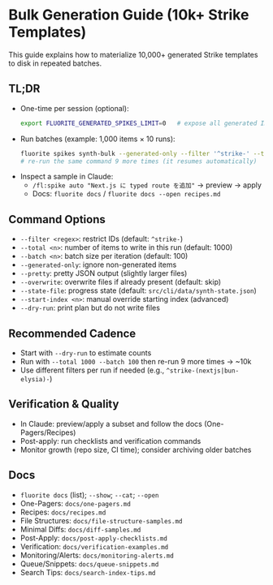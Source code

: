 # Bulk Generation Guide (10k+ Strike Templates)

This guide explains how to materialize 10,000+ generated Strike templates to disk in repeated batches.

## TL;DR

- One-time per session (optional):
  ```bash
  export FLUORITE_GENERATED_SPIKES_LIMIT=0   # expose all generated IDs
  ```
- Run batches (example: 1,000 items × 10 runs):
  ```bash
  fluorite spikes synth-bulk --generated-only --filter '^strike-' --total 1000 --batch 100 --pretty
  # re-run the same command 9 more times (it resumes automatically)
  ```
- Inspect a sample in Claude:
  - `/fl:spike auto "Next.js に typed route を追加"` → preview → apply
  - Docs: `fluorite docs` / `fluorite docs --open recipes.md`

## Command Options

- `--filter <regex>`: restrict IDs (default: `^strike-`)
- `--total <n>`: number of items to write in this run (default: 1000)
- `--batch <n>`: batch size per iteration (default: 100)
- `--generated-only`: ignore non-generated items
- `--pretty`: pretty JSON output (slightly larger files)
- `--overwrite`: overwrite files if already present (default: skip)
- `--state-file`: progress state (default: `src/cli/data/synth-state.json`)
- `--start-index <n>`: manual override starting index (advanced)
- `--dry-run`: print plan but do not write files

## Recommended Cadence

- Start with `--dry-run` to estimate counts
- Run with `--total 1000 --batch 100` then re-run 9 more times → ~10k
- Use different filters per run if needed (e.g., `^strike-(nextjs|bun-elysia)-`)

## Verification & Quality

- In Claude: preview/apply a subset and follow the docs (One-Pagers/Recipes)
- Post-apply: run checklists and verification commands
- Monitor growth (repo size, CI time); consider archiving older batches

## Docs

- `fluorite docs` (list); `--show`; `--cat`; `--open`
- One-Pagers: `docs/one-pagers.md`
- Recipes: `docs/recipes.md`
- File Structures: `docs/file-structure-samples.md`
- Minimal Diffs: `docs/diff-samples.md`
- Post-Apply: `docs/post-apply-checklists.md`
- Verification: `docs/verification-examples.md`
- Monitoring/Alerts: `docs/monitoring-alerts.md`
- Queue/Snippets: `docs/queue-snippets.md`
- Search Tips: `docs/search-index-tips.md`
